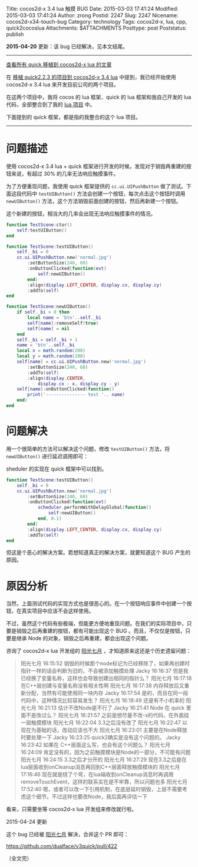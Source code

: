 Title: cocos2d-x 3.4 lua 触摸 BUG
Date: 2015-03-03 17:41:24
Modified: 2015-03-03 17:41:24
Author: zrong
Postid: 2247
Slug: 2247
Nicename: cocos2d-x34-touch-bug
Category: technology
Tags: cocos2d-x, lua, cpp, quick2cocoslua
Attachments: $ATTACHMENTS
Posttype: post
Poststatus: publish

**2015-04-20** 更新：该 bug 已经解决，见本文结尾。

----

[查看所有 quick 移植到 cocos2d-x lua 的文章][4]

在 [移植 quick2.2.3 的项目到 cocos2d-x 3.4 lua][1] 中提到，我已经开始使用 cocos2d-x 3.4 lua 来开发目前公司的两个项目。

在这两个项目中，我将 cocos 的 lua 框架、quick 的 lua 框架和我自己开发的 lua 代码，全部整合到了我的 [lua 项目][2] 中。

下面提到的 quick 框架，都是指的我整合的这个 lua 项目。 <!--more-->

----

# 问题描述

使用 cocos2d-x 3.4 lua + quick 框架进行开发的时候，发现对于销毁再重建的按钮来说，有超过 30% 的几率无法响应触摸事件。

为了方便重现问题，我使用 quick 框架提供的 `cc.ui.UIPushButton` 做了测试。下面这段代码中 `testUIButton()` 方法会创建一个按钮，每次点击这个按钮时调用 `newUIButton()` 方法，这个方法销毁前面创建的按钮，然后再新建一个按钮。

这个新建的按钮，相当大的几率会出现无法响应触摸事件的情况。

``` lua
function TestScene:ctor()
	self:testUIButton()
end

function TestScene:testUIButton()
	self._bi = 0
	cc.ui.UIPushButton.new('normal.jpg')
		:setButtonSize(240, 60)
		:onButtonClicked(function(evt)
			self:newUIButton()
		end)
		:align(display.LEFT_CENTER, display.cx, display.cy)
		:addTo(self)
end

function TestScene:newUIButton()
	if self._bi > 0 then
		local name = 'btn'..self._bi
		self[name]:removeSelf(true)
		self[name] = nil
	end
	self._bi = self._bi + 1
	name = 'btn'..self._bi
	local x = math.random(200)
	local y = math.random(200)
	self[name] = cc.ui.UIPushButton.new('normal.jpg')
		:setButtonSize(240, 60)
		:addTo(self)
		:align(display.CENTER, 
			display.cx - x, display.cy - y)
	self[name]:onButtonClicked(function()
		print('--------------- test '.. name)
	end)
end
```

# 问题解决

用一个很简单的方法可以解决这个问题，修改 `testUIButton()` 方法，将 `newUIButton()` 进行延迟调用即可：

sheduler 的实现在 quick 框架中可以找到。

``` lua
function TestScene:testUIButton()
	self._bi = 0
	cc.ui.UIPushButton.new('normal.jpg')
		:setButtonSize(240, 60)
		:onButtonClicked(function(evt)
			scheduler.performWithDelayGlobal(function()
				self:newUIButton()
			end, 0.1)
		end)
		:align(display.LEFT_CENTER, display.cx, display.cy)
		:addTo(self)
end
```

但这是个恶心的解决方案。若想知道真正的解决方案，就要知道这个 BUG 产生的原因。

# 原因分析

当然，上面测试代码的实现方式也是很恶心的。在一个按钮响应事件中创建一个按钮，在真实项目中应该不会这样使用。

不过，虽然这个代码有些极端，但能更方便地重现问题。在我们的实际项目中，只要是销毁之后再重建的按钮，都有可能出现这个 BUG 。而且，不仅仅是按钮，只要是继承 Node 的对象，销毁之后再重建，都会出现这个问题。

咨询了 cocos2d-x lua 开发组的 [阳光七月][3] ，才知道原来这还是个历史遗留问题：

>阳光七月  16:15:52
>销毁的时候那个node标记为已经移除了，如果再创建时指针一样的话会判断为旧的，不会被添加触摸处理
>Jacky  16:16:37
>但是我已经换了变量名称，这样也会导致创建出相同的指针么？
>阳光七月  16:17:18
>在C++层创建与变量名称没有相关性啊
>阳光七月  16:17:38
>内存释放后又重新分配，当然有可能使用同一块内存
>Jacky  16:17:54
>是的，而且在同一段代码中，这种情况比较容易发生？
>阳光七月  16:18:49
>还是有不小机率的
>阳光七月  16:21:13
>估计不改Node是不行了
>Jacky  16:21:41
>Node 在 quick 里面不是改过么？
>阳光七月  16:21:57
>之前是想尽量不改-x的代码，在外面挂一层触摸模块
>阳光七月  16:22:04
>3.3之后没有改了
>阳光七月  16:22:47
>以现在为基础的话，改动应该也不大
>阳光七月  16:23:01
>主要是在Node释放时要处理一下
>Jacky  16:23:25
>quick2确实是没有这个问题的。
>Jacky  16:23:42
>如果在 C++层面这么写，也会有这个问题么？
>阳光七月  16:24:09
>肯定没有的，因为之前触摸模块是Node的一部分，不可能有问题
>阳光七月  16:24:15
>3.3之后才分开的
>阳光七月  16:27:29
>现在3.3之后是在lua层面收到onCleanup消息再回到C++层面释放触摸模块的
>阳光七月  17:16:46
>现在就是绕了个弯，在lua端收到onCleanup消息时再调用removeTouchEvent，这样的联系实在是不牢靠，所以问题也多
>阳光七月  17:52:40
嗯，或者可以改一下引用机制，在底层延时销毁，上层不需要考虑这个细节。不过这样也要改Node，我后面再评估一下

看来，只需要坐等 cocos2d-x lua 开发组来修改就行啦。

2015-04-24 更新

这个 bug 已经被 [阳光七月][3] 解决，合并这个 PR 即可：

<https://github.com/dualface/v3quick/pull/422>

（全文完）

[1]: http://zengrong.net/post/2243.htm
[2]: https://github.com/zrong/lua
[3]: http://my.oschina.net/SunLightJuly
[4]: http://zengrong.net/post/tag/quick2cocoslua
